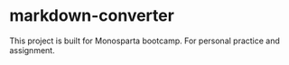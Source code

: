 # markdown-converter
This project is built for Monosparta bootcamp. For personal practice and assignment.
